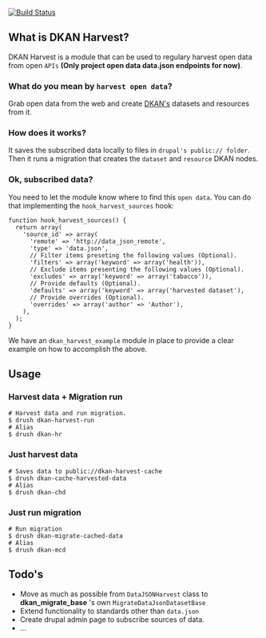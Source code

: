 [![Build Status](https://travis-ci.org/NuCivic/dkan_harvest.svg?branch=7.x-1.x)](https://travis-ci.org/NuCivic/dkan_harvest)
## What is DKAN Harvest?

DKAN Harvest is a module that can be used to regulary harvest open data from open `APIs` **(Only project open data data.json endpoints for now)**. 

### What do you mean by `harvest open data`?

Grab open data from the web and create [DKAN's](http://nucivic.com/dkan) datasets and resources from it.

### How does it works?

It saves the subscribed data locally to files in `drupal's public:// folder`. Then it runs a migration that creates the `dataset` and `resource` DKAN nodes.

### Ok, subscribed data?

You need to let the module know where to find this `open data`. You can do that implementing the `hook_harvest_sources` hook:

```
function hook_harvest_sources() {
  return array(
    'source_id' => array(
      'remote' => 'http://data_json_remote',
      'type' => 'data.json',
      // Filter items preseting the following values (Optional).
      'filters' => array('keyword' => array('health')),
      // Exclude items presenting the following values (Optional).
      'excludes' => array('keyword' => array('tabacco')),
      // Provide defaults (Optional).
      'defaults' => array('keyword' => array('harvested dataset'),
      // Provide overrides (Optional).
      'overrides' => array('author' => 'Author'),
    ),
  );
}
```

We have an `dkan_harvest_example` module in place to provide a clear example on how to accomplish the above.

## Usage

### Harvest data + Migration run

```
# Harvest data and run migration.
$ drush dkan-harvest-run
# Alias
$ drush dkan-hr
```

### Just harvest data
```
# Saves data to public://dkan-harvest-cache
$ drush dkan-cache-harvested-data
# Alias
$ drush dkan-chd
```

### Just run migration
```
# Run migration
$ drush dkan-migrate-cached-data
# Alias
$ drush dkan-mcd
```

## Todo's

+ Move as much as possible from `DataJSONHarvest` class to **dkan_migrate_base** 's own `MigrateDataJsonDatasetBase`
+ Extend functionality to standards other than `data.json`
+ Create drupal admin page to subscribe sources of data.
+ ...
